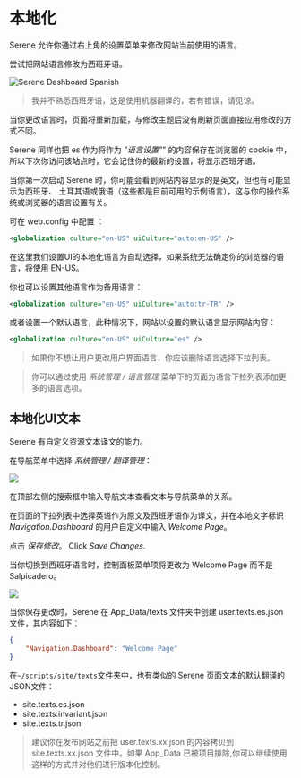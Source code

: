 # 本地化 

Serene 允许你通过右上角的设置菜单<i class="fa fa-gears"></i>来修改网站当前使用的语言。

尝试把网站语言修改为西班牙语。

![Serene Dashboard Spanish](img/serene_customers_spanish.png)

> 我并不熟悉西班牙语，这是使用机器翻译的，若有错误，请见谅。

当你更改语言时，页面将重新加载，与修改主题后没有刷新页面直接应用修改的方式不同。

Serene 同样也把 es 作为将作为 *"语言设置"*" 的内容保存在浏览器的 cookie 中，所以下次你访问该站点时，它会记住你的最新的设置，将显示西班牙语。

当你第一次启动 Serene 时，你可能会看到网站内容显示的是英文，但也有可能显示为西班牙、 土耳其语或俄语（这些都是目前可用的示例语言），这与你的操作系统或浏览器的语言设置有关。

可在 web.config 中配置 ︰

```xml
<globalization culture="en-US" uiCulture="auto:en-US" />
```

在这里我们设置UI的本地化语言为自动选择，如果系统无法确定你的浏览器的语言，将使用 EN-US。

你也可以设置其他语言作为备用语言：

```xml
<globalization culture="en-US" uiCulture="auto:tr-TR" />
```

或者设置一个默认语言，此种情况下，网站以设置的默认语言显示网站内容：

```xml
<globalization culture="en-US" uiCulture="es" />
```

> 如果你不想让用户更改用户界面语言，你应该删除语言选择下拉列表。

> 你可以通过使用 *系统管理 / 语言管理* 菜单下的页面为语言下拉列表添加更多的语言选项。


## 本地化UI文本

Serene 有自定义资源文本译文的能力。

在导航菜单中选择 *系统管理 / 翻译管理*：

![](img/translation_navigation_texts.png)

在顶部左侧的搜索框中输入导航文本查看文本与导航菜单的关系。

在页面的下拉列表中选择英语作为原文及西班牙语作为译文，并在本地文字标识 *Navigation.Dashboard* 的用户自定义中输入 *Welcome Page*。

点击 *保存修改*。 Click *Save Changes*.

当你切换到西班牙语言时，控制面板菜单项将更改为 Welcome Page 而不是 Salpicadero。

![](img/translation_navigation_welcome.png)

当你保存更改时，Serene 在 App_Data/texts 文件夹中创建 user.texts.es.json 文件，其内容如下︰

```json
{
    "Navigation.Dashboard": "Welcome Page"
}
```

在`~/scripts/site/texts`文件夹中，也有类似的 Serene 页面文本的默认翻译的JSON文件： 

- site.texts.es.json
- site.texts.invariant.json
- site.texts.tr.json

> 建议你在发布网站之前把 user.texts.xx.json 的内容拷贝到 site.texts.xx.json 文件中。如果 App_Data 已被项目排除,你可以继续使用这样的方式并对他们进行版本化控制。 